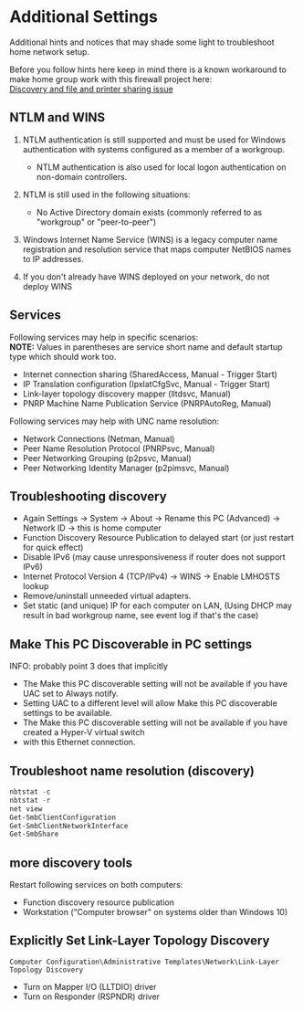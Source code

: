 
# Additional Settings

Additional hints and notices that may shade some light to troubleshoot home network setup.

Before you follow hints here keep in mind there is a known workaround to make home group work with
this firewall project here:\
[Discovery and file and printer sharing issue](https://github.com/metablaster/WindowsFirewallRuleset/blob/develop/Readme/Problematic%20Traffic.md#case-10-discovery-and-file-and-printer-sharing-issue-on-home-networks-workgroup)

## NTLM and WINS

1. NTLM authentication is still supported and must be used for Windows authentication with systems
   configured as a member of a workgroup.

   - NTLM authentication is also used for local logon authentication on non-domain controllers.

2. NTLM is still used in the following situations:

   - No Active Directory domain exists (commonly referred to as "workgroup" or "peer-to-peer")

3. Windows Internet Name Service (WINS) is a legacy computer name registration and resolution service
   that maps computer NetBIOS names to IP addresses.

4. If you don't already have WINS deployed on your network, do not deploy WINS

## Services

Following services may help in specific scenarios:\
**NOTE:** Values in parentheses are service short name and default startup type which should work too.

- Internet connection sharing (SharedAccess, Manual - Trigger Start)
- IP Translation configuration (IpxlatCfgSvc, Manual - Trigger Start)
- Link-layer topology discovery mapper (lltdsvc, Manual)
- PNRP Machine Name Publication Service (PNRPAutoReg, Manual)

Following services may help with UNC name resolution:

- Network Connections (Netman, Manual)
- Peer Name Resolution Protocol (PNRPsvc, Manual)
- Peer Networking Grouping (p2psvc, Manual)
- Peer Networking Identity Manager (p2pimsvc, Manual)

## Troubleshooting discovery

- Again Settings -> System -> About -> Rename this PC (Advanced) -> Network ID -> this is home computer
- Function Discovery Resource Publication to delayed start (or just restart for quick effect)
- Disable IPv6 (may cause unresponsiveness if router does not support IPv6)
- Internet Protocol Version 4 (TCP/IPv4) -> WINS -> Enable LMHOSTS lookup
- Remove/uninstall unneeded virtual adapters.
- Set static (and unique) IP for each computer on LAN, (Using DHCP may result in bad workgroup name,
  see event log if that's the case)

## Make This PC Discoverable in PC settings

INFO: probably point 3 does that implicitly

- The Make this PC discoverable setting will not be available if you have UAC set to Always notify.
- Setting UAC to a different level will allow Make this PC discoverable settings to be available.
- The Make this PC discoverable setting will not be available if you have created a Hyper-V virtual switch
- with this Ethernet connection.

## Troubleshoot name resolution (discovery)

```powershell
nbtstat -c
nbtstat -r
net view
Get-SmbClientConfiguration
Get-SmbClientNetworkInterface
Get-SmbShare
```

## more discovery tools

Restart following services on both computers:

- Function discovery resource publication
- Workstation ("Computer browser" on systems older than Windows 10)

## Explicitly Set Link-Layer Topology Discovery

`Computer Configuration\Administrative Templates\Network\Link-Layer Topology Discovery`

- Turn on Mapper I/O (LLTDIO) driver
- Turn on Responder (RSPNDR) driver
